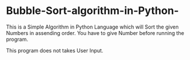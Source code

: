 # Bubble-Sort-algorithm-in-Python-


This is a Simple Algorithm in Python Language which will Sort the given Numbers in assending order.
You have to give Number before running the program.

This program does not takes User Input.




